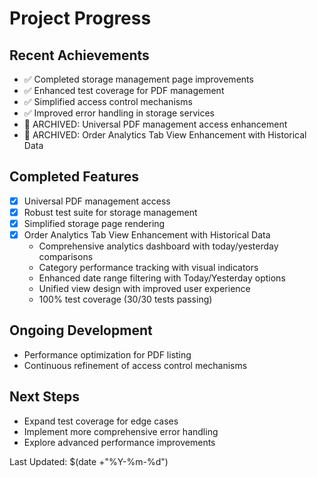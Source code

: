 # Project Progress

## Recent Achievements
- ✅ Completed storage management page improvements
- ✅ Enhanced test coverage for PDF management
- ✅ Simplified access control mechanisms
- ✅ Improved error handling in storage services
- 🏁 ARCHIVED: Universal PDF management access enhancement
- 🏁 ARCHIVED: Order Analytics Tab View Enhancement with Historical Data

## Completed Features
- [x] Universal PDF management access
- [x] Robust test suite for storage management
- [x] Simplified storage page rendering
- [x] Order Analytics Tab View Enhancement with Historical Data
  - Comprehensive analytics dashboard with today/yesterday comparisons
  - Category performance tracking with visual indicators
  - Enhanced date range filtering with Today/Yesterday options
  - Unified view design with improved user experience
  - 100% test coverage (30/30 tests passing)

## Ongoing Development
- Performance optimization for PDF listing
- Continuous refinement of access control mechanisms

## Next Steps
- Expand test coverage for edge cases
- Implement more comprehensive error handling
- Explore advanced performance improvements

Last Updated: $(date +"%Y-%m-%d")
